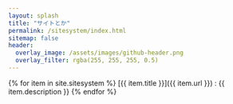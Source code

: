 ```yaml
---
layout: splash
title: "サイトとか"
permalink: /sitesystem/index.html
sitemap: false
header:
  overlay_image: /assets/images/github-header.png
  overlay_filter: rgba(255, 255, 255, 0.5)
---
```


{% for item in site.sitesystem %}
  [{{ item.title }}]({{ item.url }})
  : {{ item.description }}
{% endfor %}